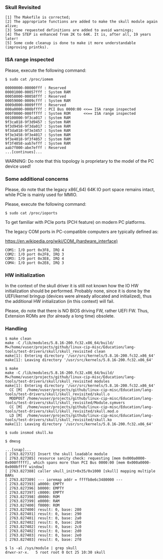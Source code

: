 ### Skull Revisited

	[1] The Makefile is corrected;
	[2] The appropriate functions are added to make the skull module again alive;
	[3] Some requested definitions are added to avoid warnings;
	[4] The STEP is enhanced from 2K to 64K. It is, after all, 19 years later!
	[5] Some code cleanup is done to make it more understandable (improving printks).

### ISA range inspected

Please, execute the following command:

	$ sudo cat /proc/iomem

	00000000-00000fff : Reserved
	00001000-00057fff : System RAM
	00058000-00058fff : Reserved
	00059000-0009cfff : System RAM
	0009d000-0009ffff : Reserved
	000a0000-000bffff : PCI Bus 0000:00	<<== ISA range inspected
	000f0000-000fffff : System ROM		<<== ISA range inspected
	00100000-9f3ca017 : System RAM
	9f3ca018-9f3d9457 : System RAM
	9f3d9458-9f3da017 : System RAM
	9f3da018-9f3e3457 : System RAM
	9f3e3458-9f3e4017 : System RAM
	9f3e4018-9f3f4057 : System RAM
	9f3f4058-aab7efff : System RAM
	aab7f000-abe7efff : Reserved
	...[continues]...

WARNING: Do note that this topology is proprietary to the model of the PC device used!

### Some additional concerns

Please, do note that the legacy x86(_64) 64K IO port space remains intact, while PCIe is mainly
used for MMIO.

Please, execute the following command:

	$ sudo cat /proc/ioports

To get familiar with PCIe ports (PCH feature) on modern PC platforms.

The legacy COM ports in PC-compatible computers are typically defined as:

https://en.wikipedia.org/wiki/COM_(hardware_interface)

	COM1: I/O port 0x3F8, IRQ 4
	COM2: I/O port 0x2F8, IRQ 3
	COM3: I/O port 0x3E8, IRQ 4
	COM4: I/O port 0x2E8, IRQ 3

### HW initialization

In the context of the skull driver it is still not known how the IO HW initialization should be
performed. Probably none, since it is done by the UEFI/kernel bringup (devices were already
allocated and initialized), thus the additional HW initialization (in this context) will fail.

Please, do note that there is NO BIOS driving FW, rather UEFI FW. Thus, Extension ROMs are (for
already a long time) obsolete.

### Handling

	$ make clean
	make -C /lib/modules/5.8.16-200.fc32.x86_64/build/ M=/home/vuser/projects/github/linux-cip-misc/Education/lang-tools/test-drivers/skull/skull_revisited clean
	make[1]: Entering directory '/usr/src/kernels/5.8.16-200.fc32.x86_64'
	make[1]: Leaving directory '/usr/src/kernels/5.8.16-200.fc32.x86_64'

	$ make
	make -C /lib/modules/5.8.16-200.fc32.x86_64/build/ M=/home/vuser/projects/github/linux-cip-misc/Education/lang-tools/test-drivers/skull/skull_revisited modules
	make[1]: Entering directory '/usr/src/kernels/5.8.16-200.fc32.x86_64'
	  CC [M]  /home/vuser/projects/github/linux-cip-misc/Education/lang-tools/test-drivers/skull/skull_revisited/skull.o
	  MODPOST /home/vuser/projects/github/linux-cip-misc/Education/lang-tools/test-drivers/skull/skull_revisited/Module.symvers
	  CC [M]  /home/vuser/projects/github/linux-cip-misc/Education/lang-tools/test-drivers/skull/skull_revisited/skull.mod.o
	  LD [M]  /home/vuser/projects/github/linux-cip-misc/Education/lang-tools/test-drivers/skull/skull_revisited/skull.ko
	make[1]: Leaving directory '/usr/src/kernels/5.8.16-200.fc32.x86_64'

	$ sudo insmod skull.ko

	$ dmesg

	...[snap]...
	[ 2763.827372] Insert the skull loadable module
	[ 2763.827385] resource sanity check: requesting [mem 0x000a0000-0x000fffff], which spans more than PCI Bus 0000:00 [mem 0x000a0000-0x000bffff window]
	[ 2763.827388] caller skull_init+0x35/0x1000 [skull] mapping multiple BARs
	[ 2763.827389] --- ioremap addr = ffffb8e6c3480000 ---
	[ 2763.827393] a0000: EMPTY
	[ 2763.827396] b0000: EMPTY
	[ 2763.827397] c0000: EMPTY
	[ 2763.827398] d0000: ROM
	[ 2763.827399] e0000: RAM
	[ 2763.827400] f0000: ROM
	[ 2763.827400] result: 0, base: 280
	[ 2763.827401] result: 0, base: 290
	[ 2763.827401] result: 0, base: 2a0
	[ 2763.827402] result: 0, base: 2b0
	[ 2763.827402] result: 0, base: 2c0
	[ 2763.827402] result: 0, base: 2d0
	[ 2763.827403] result: 0, base: 2e0
	[ 2763.827403] result: 0, base: 2f0

	$ ls -al /sys/module | grep skull
	drwxr-xr-x.   5 root root 0 Oct 25 10:30 skull
